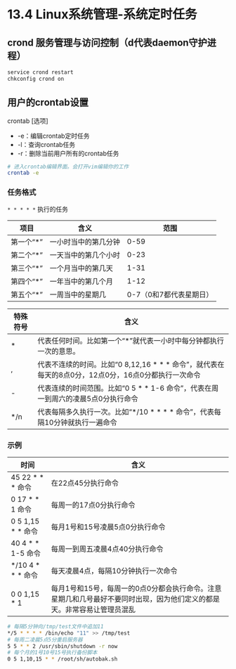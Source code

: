 # 13.4 Linux系统管理-系统定时任务

## crond 服务管理与访问控制（d代表daemon守护进程）
```bash
service crond restart
chkconfig crond on
```
## 用户的crontab设置
crontab [选项]
- -e：编辑crontab定时任务
- -l：查询crontab任务
- -r：删除当前用户所有的crontab任务

```bash
# 进入crontab编辑界面。会打开vim编辑你的工作
crontab -e
```
### 任务格式
`* * * * *` 执行的任务

| 项目 | 含义 | 范围 |
| ---- | ---- | ---- |
| 第一个“*” | 一小时当中的第几分钟 | 0-59 |
| 第二个“*” | 一天当中的第几个小时 | 0-23 |
| 第三个“*” | 一个月当中的第几天 | 1-31 |
| 第四个“*” | 一年当中的第几个月 | 1-12 |
| 第五个“*” | 一周当中的星期几 | 0-7（0和7都代表星期日）|

| 特殊符号 | 含义 |
| ---- | ---- |
| * | 代表任何时间。比如第一个“*”就代表一小时中每分钟都执行一次的意思。 |
| , | 代表不连续的时间。比如“0 8,12,16 * * * 命令”，就代表在每天的8点0分，12点0分，16点0分都执行一次命令 |
| - | 代表连续的时间范围。比如“0 5 * * 1-6 命令”，代表在周一到周六的凌晨5点0分执行命令 |
| */n | 代表每隔多久执行一次。比如“*/10 * * * * 命令”，代表每隔10分钟就执行一遍命令 |
### 示例
| 时间 | 含义 |
| ---- | ---- |
| 45 22 * * * 命令 | 在22点45分执行命令 |
| 0 17 * * 1 命令 | 每周一的17点0分执行命令 |
| 0 5 1,15 * * 命令 | 每月1号和15号凌晨5点0分执行命令 |
| 40 4 * * 1-5 命令 | 每周一到周五凌晨4点40分执行命令 |
| */10 4 * * * 命令 | 每天凌晨4点，每隔10分钟执行一次命令 |
| 0 0 1,15 * 1 | 每月1号和15号，每周一的0点0分都会执行命令。注意星期几和几号最好不要同时出现，因为他们定义的都是天。非常容易让管理员混乱 |

```bash
# 每隔5分钟向/tmp/test文件中追加11
*/5 * * * * /bin/echo "11" >> /tmp/test
# 每周二凌晨5点5分重启服务器
5 5 * * 2 /usr/sbin/shutdown -r now
# 每个月的1号10号15号执行备份脚本
0 5 1,10,15 * * /root/sh/autobak.sh
```
